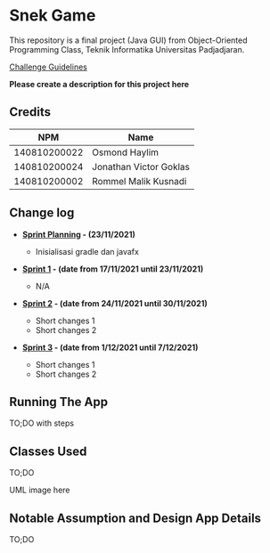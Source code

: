 # Snek Game

This repository is a final project (Java GUI) from Object-Oriented Programming Class, Teknik Informatika Universitas Padjadjaran. 

[Challenge Guidelines](challenge-guideline.md)

**Please create a description for this project here**

## Credits
| NPM          | Name                   |
| ------------ | ---------------------- |
| 140810200022 | Osmond Haylim          |
| 140810200024 | Jonathan Victor Goklas |
| 140810200002 | Rommel Malik Kusnadi   |

## Change log
- **[Sprint Planning](changelog/sprint-planning.md) - (23/11/2021)** 
   -  Inisialisasi gradle dan javafx

- **[Sprint 1](changelog/sprint-1.md) - (date from 17/11/2021 until 23/11/2021)** 
   - N/A

- **[Sprint 2](changelog/sprint-2.md) - (date from 24/11/2021 until 30/11/2021)** 
   - Short changes 1
   - Short changes 2
   
- **[Sprint 3](changelog/sprint-3.md) - (date from 1/12/2021 until 7/12/2021)** 
   - Short changes 1
   - Short changes 2

## Running The App

TO;DO with steps

## Classes Used

TO;DO

UML image here

## Notable Assumption and Design App Details

TO;DO
